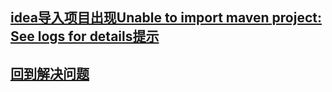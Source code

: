 
















## [idea导入项目出现Unable to import maven project: See logs for details提示](./idea导入项目出现Unable_to_import_maven_project_See_logs_for_details提示.md)









## [回到解决问题](../index.md)